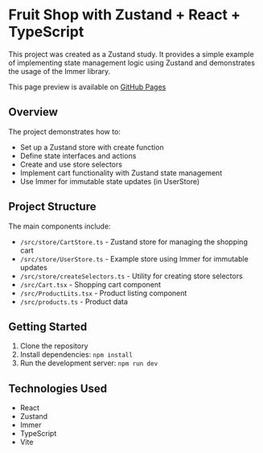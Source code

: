 # Fruit Shop with Zustand + React + TypeScript

This project was created as a Zustand study. It provides a simple example of
implementing state management logic using Zustand and demonstrates the usage of
the Immer library.

This page preview is available on
[GitHub Pages](https://roman-lakhnov.github.io/zustand-fruit-shop/)

## Overview

The project demonstrates how to:

- Set up a Zustand store with create function
- Define state interfaces and actions
- Create and use store selectors
- Implement cart functionality with Zustand state management
- Use Immer for immutable state updates (in UserStore)

## Project Structure

The main components include:

- `/src/store/CartStore.ts` - Zustand store for managing the shopping cart
- `/src/store/UserStore.ts` - Example store using Immer for immutable updates
- `/src/store/createSelectors.ts` - Utility for creating store selectors
- `/src/Cart.tsx` - Shopping cart component
- `/src/ProductLits.tsx` - Product listing component
- `/src/products.ts` - Product data

## Getting Started

1. Clone the repository
2. Install dependencies: `npm install`
3. Run the development server: `npm run dev`

## Technologies Used

- React
- Zustand
- Immer
- TypeScript
- Vite
